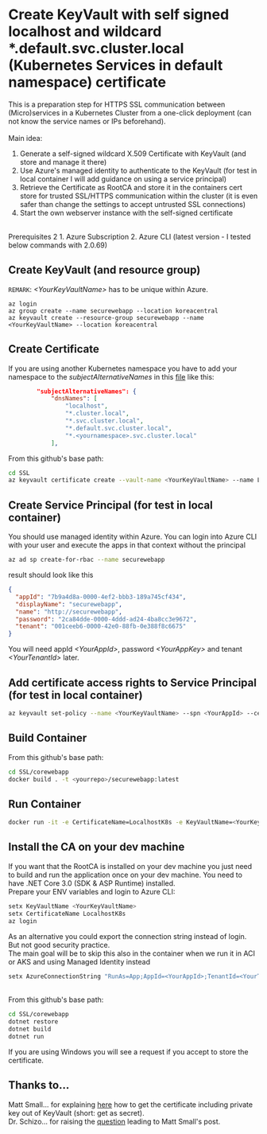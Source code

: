 # Create KeyVault with self signed localhost and wildcard *.default.svc.cluster.local (Kubernetes Services in default namespace) certificate
This is a preparation step for HTTPS SSL communication between (Micro)services in a Kubernetes Cluster from a one-click deployment (can not know the service names or IPs beforehand).
<br/><br/>
Main idea:
1. Generate a self-signed wildcard X.509 Certificate with KeyVault (and store and manage it there)
2. Use Azure's managed identity to authenticate to the KeyVault (for test in local container I will add guidance on using a service principal)
3. Retrieve the Certificate as RootCA and store it in the containers cert store for trusted SSL/HTTPS communication within the cluster (it is even safer than change the settings to accept untrusted SSL connections)
4. Start the own webserver instance with the self-signed certificate
<br/>
Prerequisites
2
1. Azure Subscription
2. Azure CLI (latest version - I tested below commands with 2.0.69)

## Create KeyVault (and resource group)
`REMARK`: _\<YourKeyVaultName>_ has to be unique within Azure.
```
az login
az group create --name securewebapp --location koreacentral
az keyvault create --resource-group securewebapp --name <YourKeyVaultName> --location koreacentral
```

## Create Certificate
If you are using another Kubernetes namespace you have to add your namespace to the _subjectAlternativeNames_ in this [file](k8s_localhost_policy.json) like this:
```json
        "subjectAlternativeNames": {
            "dnsNames": [
                "localhost",
                "*.cluster.local",
                "*.svc.cluster.local",
                "*.default.svc.cluster.local",
                "*.<yournamespace>.svc.cluster.local"
            ],
```
From this github's base path:
```bash
cd SSL
az keyvault certificate create --vault-name <YourKeyVaultName> --name LocalhostK8s --policy "@k8s_localhost_policy.json"
```

## Create Service Principal (for test in local container)
You should use managed identity within Azure. You can login into Azure CLI with your user and execute the apps in that context without the principal
```bash
az ad sp create-for-rbac --name securewebapp
```
result should look like this
```json
{
  "appId": "7b9a4d8a-0000-4ef2-bbb3-189a745cf434",
  "displayName": "securewebapp",
  "name": "http://securewebapp",
  "password": "2ca84dde-0000-4ddd-ad24-4ba8cc3e9672",
  "tenant": "001ceeb6-0000-42e0-88fb-0e388f8c6675"
}
```
You will need appId _\<YourAppId>_, password _\<YourAppKey>_ and tenant _\<YourTenantId>_ later.

## Add certificate access rights to Service Principal (for test in local container)
```bash
az keyvault set-policy --name <YourKeyVaultName> --spn <YourAppId> --certificate-permissions get list --secret-permissions get list
```

## Build Container
From this github's base path:
```bash
cd SSL/corewebapp
docker build . -t <yourrepo>/securewebapp:latest
```

## Run Container
```bash
docker run -it -e CertificateName=LocalhostK8s -e KeyVaultName=<YourKeyVaultName> -e AzureConnectionString="RunAs=App;AppId=<YourAppId>;TenantId=<YourTenantId>;AppKey=<YourAppKey>" -p 5001:5001 <yourrepo>/securewebapp:latest
```

## Install the CA on your dev machine
If you want that the RootCA is installed on your dev machine you just need to build and run the application once on your dev machine. 
You need to have .NET Core 3.0 (SDK & ASP Runtime) installed. 
<br/>
Prepare your ENV variables and login to Azure CLI:
```bash
setx KeyVaultName <YourKeyVaultName>
setx CertificateName LocalhostK8s
az login
```
As an alternative you could export the connection string instead of login. But not good security practice. <br/>The main goal will be to skip this also in the container when we run it in ACI or AKS and using Managed Identity instead
```bash
setx AzureConnectionString "RunAs=App;AppId=<YourAppId>;TenantId=<YourTenantId>;AppKey=<YourAppKey>" 
```
<br/>From this github's base path:
```bash
cd SSL/corewebapp
dotnet restore
dotnet build
dotnet run
```
If you are using Windows you will see a request if you accept to store the certificate.

## Thanks to...
Matt Small... for explaining [here](https://azidentity.azurewebsites.net/post/2018/07/03/azure-key-vault-certificates-are-secrets) how to get the certificate including private key out of KeyVault (short: get as secret).<br/>
Dr. Schizo... for raising the [question](https://stackoverflow.com/questions/53055234/kestrel-secure-https-x509-cert-from-keyvault) leading to Matt Small's post.